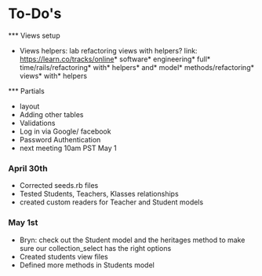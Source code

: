 # To-Do's
*** Views setup
* Views helpers: lab refactoring views with helpers?
link: https://learn.co/tracks/online* software* engineering* full* time/rails/refactoring* with* helpers* and* model* methods/refactoring* views* with* helpers

*** Partials
* layout
* Adding other tables
* Validations
* Log in via Google/ facebook
* Password Authentication
* next meeting 10am PST May 1



### April 30th
* Corrected seeds.rb files
* Tested Students, Teachers, Klasses relationships
* created custom readers for Teacher and Student models


### May 1st
* Bryn: check out the Student model and the heritages method to make sure our       collection_select has the right options  
* Created students view files
* Defined more methods in Students model
